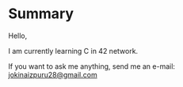 # Summary

Hello,

I am currently learning C in 42 network.

If you want to ask me anything, send me an e-mail: jokinaizpuru28@gmail.com

